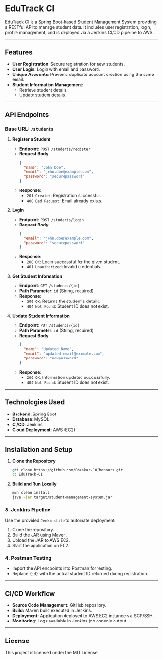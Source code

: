 # EduTrack CI

EduTrack CI is a Spring Boot-based Student Management System providing a RESTful API to manage student data. It includes user registration, login, profile management, and is deployed via a Jenkins CI/CD pipeline to AWS.

---

## Features

- **User Registration**: Secure registration for new students.
- **User Login**: Login with email and password.
- **Unique Accounts**: Prevents duplicate account creation using the same email.
- **Student Information Management**: 
  - Retrieve student details.
  - Update student details.

---

## API Endpoints

### Base URL: `/students`

1. **Register a Student**
   - **Endpoint**: `POST /students/register`
   - **Request Body**:
     ```json
     {
       "name": "John Doe",
       "email": "john.doe@example.com",
       "password": "securepassword"
     }
     ```
   - **Response**:
     - `201 Created`: Registration successful.
     - `400 Bad Request`: Email already exists.

2. **Login**
   - **Endpoint**: `POST /students/login`
   - **Request Body**:
     ```json
     {
       "email": "john.doe@example.com",
       "password": "securepassword"
     }
     ```
   - **Response**:
     - `200 OK`: Login successful for the given student.
     - `401 Unauthorized`: Invalid credentials.

3. **Get Student Information**
   - **Endpoint**: `GET /students/{id}`
   - **Path Parameter**: `id` (String, required)
   - **Response**:
     - `200 OK`: Returns the student's details.
     - `404 Not Found`: Student ID does not exist.

4. **Update Student Information**
   - **Endpoint**: `PUT /students/{id}`
   - **Path Parameter**: `id` (String, required)
   - **Request Body**:
     ```json
     {
       "name": "Updated Name",
       "email": "updated.email@example.com",
       "password": "newpassword"
     }
     ```
   - **Response**:
     - `200 OK`: Information updated successfully.
     - `404 Not Found`: Student ID does not exist.

---

## Technologies Used

- **Backend**: Spring Boot
- **Database**: MySQL
- **CI/CD**: Jenkins
- **Cloud Deployment**: AWS (EC2)

---

## Installation and Setup

1. **Clone the Repository**
   ```bash
   git clone https://github.com/Bhaskar-10/honours.git
   cd EduTrack-CI

   ```
2. **Build and Run Locally**
    ```bash
    mvn clean install
    java -jar target/student-management-system.jar
   ```
### 3. Jenkins Pipeline
Use the provided `Jenkinsfile` to automate deployment:
1. Clone the repository.
2. Build the JAR using Maven.
3. Upload the JAR to AWS EC2.
4. Start the application on EC2.

### 4. Postman Testing
- Import the API endpoints into Postman for testing.
- Replace `{id}` with the actual student ID returned during registration.

---

## CI/CD Workflow
- **Source Code Management:** GitHub repository.
- **Build:** Maven build executed in Jenkins.
- **Deployment:** Application deployed to AWS EC2 instance via SCP/SSH.
- **Monitoring:** Logs available in Jenkins job console output.

---

## License
This project is licensed under the MIT License.


